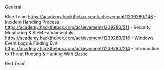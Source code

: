 General

Blue Team
https://academy.hackthebox.com/achievement/1239280/148 - Incident Handling Process
https://academy.hackthebox.com/achievement/1239280/211 - Security Monitoring & SIEM Fundamentals
https://academy.hackthebox.com/achievement/1239280/216 - Windows Event Logs & Finding Evil
https://academy.hackthebox.com/achievement/1239280/214 - Introduction to Threat Hunting & Hunting With Elastic

Red Team

